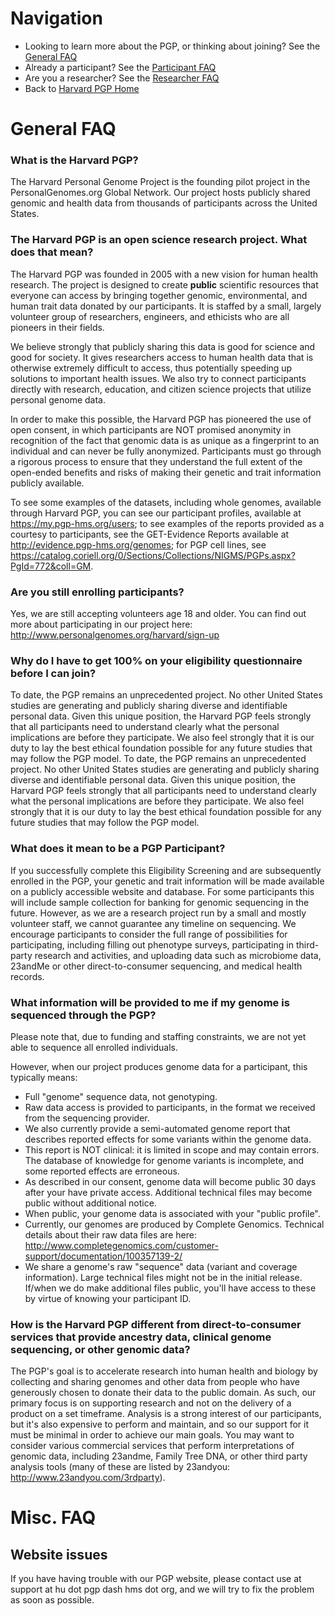 # Navigation

* Looking to learn more about the PGP, or thinking about joining? See the [General FAQ](learn_more.md)
* Already a participant? See the [Participant FAQ](participant.md)
* Are you a researcher? See the [Researcher FAQ](researcher.md)
* Back to [Harvard PGP Home](http://my.pgp-hms.org)

# General FAQ
### What is the Harvard PGP?
The Harvard Personal Genome Project is the founding pilot project in the PersonalGenomes.org Global Network. Our project hosts publicly shared genomic and health data from thousands of participants across the United States.

### The Harvard PGP is an open science research project. What does that mean?
The Harvard PGP was founded in 2005 with a new vision for human health research. The project is designed to create **public** scientific resources that everyone can access by bringing together genomic, environmental, and human trait data donated by our participants. It is staffed by a small, largely volunteer group of researchers, engineers, and ethicists who are all pioneers in their fields.

We believe strongly that publicly sharing this data is good for science and good for society. It gives researchers access to human health data that is otherwise extremely difficult to access, thus potentially speeding up solutions to important health issues. We also try to connect participants directly with research, education, and citizen science projects that utilize personal genome data.

In order to make this possible, the Harvard PGP has pioneered the use of open consent, in which participants are NOT promised anonymity in recognition of the fact that genomic data is as unique as a fingerprint to an individual and can never be fully anonymized. Participants must go through a rigorous process to ensure that they understand the full extent of the open-ended benefits and risks of making their genetic and trait information publicly available.

To see some examples of the datasets, including whole genomes, available through Harvard PGP, you can see our participant profiles, available at https://my.pgp-hms.org/users; to see examples of the reports provided as a courtesy to participants, see the GET-Evidence Reports available at http://evidence.pgp-hms.org/genomes; for PGP cell lines, see https://catalog.coriell.org/0/Sections/Collections/NIGMS/PGPs.aspx?PgId=772&coll=GM.

### Are you still enrolling participants?
Yes, we are still accepting volunteers age 18 and older. You can find out more about participating in our project here: http://www.personalgenomes.org/harvard/sign-up		
 		 
### Why do I have to get 100% on  your eligibility questionnaire before I can join?
To date, the PGP remains an unprecedented project. No other United States studies are generating and publicly sharing diverse and identifiable personal data. Given this unique position, the Harvard PGP feels strongly that all participants need to understand clearly what the personal implications are before they participate. We also feel strongly that it is our duty to lay the best ethical foundation possible for any future studies that may follow the PGP model.		 To date, the PGP remains an unprecedented project. No other United States studies are generating and publicly sharing diverse and identifiable personal data. Given this unique position, the Harvard PGP feels strongly that all participants need to understand clearly what the personal implications are before they participate. We also feel strongly that it is our duty to lay the best ethical foundation possible for any future studies that may follow the PGP model.

### What does it mean to be a PGP Participant?
If you successfully complete this Eligibility Screening and are subsequently enrolled in the PGP, your genetic and trait information will be made available on a publicly accessible website and database. For some participants this will include sample collection for banking for genomic sequencing in the future. However, as we are a research project run by a small and mostly volunteer staff, we cannot guarantee any timeline on sequencing. We encourage participants to consider the full range of possibilities for participating, including filling out phenotype surveys, participating in third-party research and activities, and uploading data such as microbiome data, 23andMe or other direct-to-consumer sequencing, and medical health records.

### What information will be provided to me if my genome is sequenced through the PGP?
Please note that, due to funding and staffing constraints, we are not yet able to sequence all enrolled individuals. 

However, when our project produces genome data for a participant, this typically means:
  * Full "genome" sequence data, not genotyping.
  * Raw data access is provided to participants, in the format we received from the sequencing provider.
  * We also currently provide a semi-automated genome report that describes reported effects for some variants within the genome data.
  * This report is NOT clinical: it is limited in scope and may contain errors.  The database of knowledge for genome variants is incomplete, and some reported effects are erroneous.
  * As described in our consent, genome data will become public 30 days after your have private access. Additional technical files may become public without additional notice.
  * When public, your genome data is associated with your "public profile".
  * Currently, our genomes are produced by Complete Genomics. Technical details about their raw data files are here: http://www.completegenomics.com/customer-support/documentation/100357139-2/
  * We share a genome's raw "sequence" data (variant and coverage information). Large technical files might not be in the initial release. If/when we do make additional files public, you'll have access to these by virtue of knowing your participant ID.

### How is the Harvard PGP different from direct-to-consumer services that provide ancestry data, clinical genome sequencing, or other genomic data?

The PGP's goal is to accelerate research into human health and biology by collecting and sharing genomes and other data from people who have generously chosen to donate their data to the public domain. As such, our primary focus is on supporting research and not on the delivery of a product on a set timeframe. Analysis is a strong interest of our participants, but it's also expensive to perform and maintain, and so our support for it must be minimal in order to achieve our main goals. You may want to consider various commercial services that perform interpretations of genomic data, including 23andme, Family Tree DNA, or other third party analysis tools (many of these are listed by 23andyou: http://www.23andyou.com/3rdparty).


# Misc. FAQ

## Website issues

If you have having trouble with our PGP website, please contact use at support at hu dot pgp dash hms dot org, and we will try to fix the problem as soon as possible.
